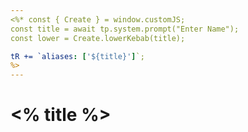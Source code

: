 ```yaml
---
<%* const { Create } = window.customJS;
const title = await tp.system.prompt("Enter Name"); 
const lower = Create.lowerKebab(title); 

tR += `aliases: ['${title}']`;
%>
---
```

# <% title %>